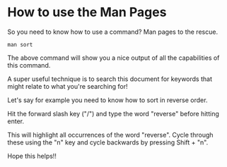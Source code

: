 # How to use the Man Pages

So you need to know how to use a command? Man pages to the rescue.

`man sort`

The above command will show you a nice output of all the capabilities of this command. 

A super useful technique is to search this document for keywords that might relate to what you're searching for!

Let's say for example you need to know how to sort in reverse order.

Hit the forward slash key ("/") and type the word "reverse" before hitting enter.

This will highlight all occurrences of the word "reverse". Cycle through these using the "n" key and cycle backwards by pressing Shift + "n".

Hope this helps!!

